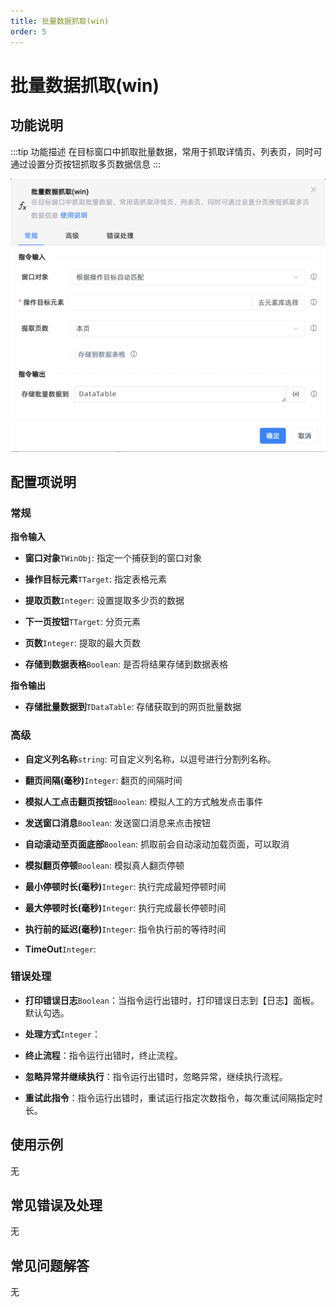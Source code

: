 ```yaml
---
title: 批量数据抓取(win)
order: 5
---
```


# 批量数据抓取(win)

## 功能说明

:::tip 功能描述
在目标窗口中抓取批量数据，常用于抓取详情页、列表页，同时可通过设置分页按钮抓取多页数据信息
:::

![批量数据抓取(win)](../../../assets/批量数据抓取(win)_command.png)

## 配置项说明

### 常规

**指令输入**

- **窗口对象**`TWinObj`: 指定一个捕获到的窗口对象

- **操作目标元素**`TTarget`: 指定表格元素

- **提取页数**`Integer`: 设置提取多少页的数据

- **下一页按钮**`TTarget`: 分页元素

- **页数**`Integer`: 提取的最大页数

- **存储到数据表格**`Boolean`: 是否将结果存储到数据表格


**指令输出**

- **存储批量数据到**`TDataTable`: 存储获取到的网页批量数据

### 高级

- **自定义列名称**`string`: 可自定义列名称，以逗号进行分割列名称。

- **翻页间隔(毫秒)**`Integer`: 翻页的间隔时间

- **模拟人工点击翻页按钮**`Boolean`: 模拟人工的方式触发点击事件

- **发送窗口消息**`Boolean`: 发送窗口消息来点击按钮

- **自动滚动至页面底部**`Boolean`: 抓取前会自动滚动加载页面，可以取消

- **模拟翻页停顿**`Boolean`: 模拟真人翻页停顿

- **最小停顿时长(毫秒)**`Integer`: 执行完成最短停顿时间

- **最大停顿时长(毫秒)**`Integer`: 执行完成最长停顿时间

- **执行前的延迟(毫秒)**`Integer`: 指令执行前的等待时间

- **TimeOut**`Integer`: 

### 错误处理

- **打印错误日志**`Boolean`：当指令运行出错时，打印错误日志到【日志】面板。默认勾选。

- **处理方式**`Integer`：

 - **终止流程**：指令运行出错时，终止流程。

 - **忽略异常并继续执行**：指令运行出错时，忽略异常，继续执行流程。

 - **重试此指令**：指令运行出错时，重试运行指定次数指令，每次重试间隔指定时长。

## 使用示例
无

## 常见错误及处理

无

## 常见问题解答

无

